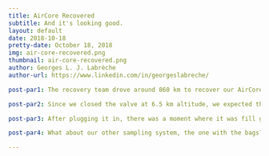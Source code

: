 ```yaml
---
title: AirCore Recovered
subtitle: And it's looking good.
layout: default
date: 2018-10-18
pretty-date: October 18, 2018
img: air-core-recovered.png
thumbnail: air-core-recovered.png
author: Georges L. J. Labrèche
author-url: https://www.linkedin.com/in/georgeslabreche/

post-par1: The recovery team drove around 860 km to recover our AirCore. They had to hike 5 km through the forest in order to get to it it so 10 km in total. It took around 13 hours to recover it by car and by foot. A big thank you to the recovery team lead by Stefan Krämer from the Swedish Space Corporation (SSC).

post-par2: Since we closed the valve at 6.5 km altitude, we expected the pressure inside the coil to be 440 mBar, but when we got it back we found it was at sea level pressure. This could have meant one of two things - 1) the valve never opened and the AirCore was still full of fill gas 2) there was a leak through the valve. 

post-par3: After plugging it in, there was a moment where it was fill gas and then suddenly the CO concentration dropped dramatically indicating that we had stratospheric air! What a relief, we have something! The troposheric samples are questionable but the stratospheric samples are very good. The stratospheric air samples have been stored in 15 pieces of tubing FMI brought with them so that they may later run further analysis on them.

post-par4: What about our other sampling system, the one with the bags? Alas, it suffered from a component failure with the air pump. We mitigated by switching to manual mode and sending valve commands for passive sampling. We haven't recovered this part of the experiment yet. I must say, it was quite amazing how the team handled the malfunction as it unfolded and came up with a new plan. Telecommanding is super cool. Stay tuned to find out if it actually worked!

---
```

